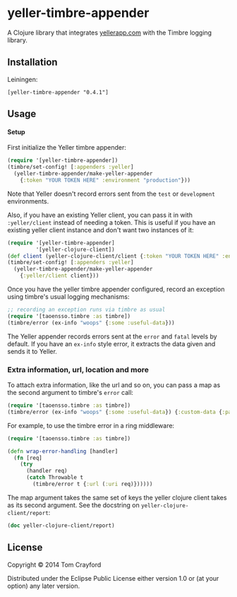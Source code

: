 # yeller-timbre-appender

A Clojure library that integrates [yellerapp.com](http://yellerapp.com) with the Timbre logging library.

## Installation

Leiningen:
```
[yeller-timbre-appender "0.4.1"]
```

## Usage

#### Setup

First initialize the Yeller timbre appender:

```clojure
(require '[yeller-timbre-appender])
(timbre/set-config! [:appenders :yeller]
  (yeller-timbre-appender/make-yeller-appender
    {:token "YOUR TOKEN HERE" :environment "production"}))
```

Note that Yeller doesn't record errors sent from the `test` or `development`
environments.

Also, if you have an existing Yeller client, you can pass it in with
`:yeller/client` instead of needing a token. This is useful if you have an
existing yeller client instance and don't want two instances of it:

```clojure
(require '[yeller-timbre-appender]
         '[yeller-clojure-client])
(def client (yeller-clojure-client/client {:token "YOUR TOKEN HERE" :environment "production"})
(timbre/set-config! [:appenders :yeller]
  (yeller-timbre-appender/make-yeller-appender
    {:yeller/client client}))
```

Once you have the yeller timbre appender configured, record an exception using
timbre's usual logging mechanisms:

```clojure
;; recording an exception runs via timbre as usual
(require '[taoensso.timbre :as timbre])
(timbre/error (ex-info "woops" {:some :useful-data}))
```

The Yeller appender records errors sent at the `error` and `fatal` levels by
default. If you have an `ex-info` style error, it extracts the data given and
sends it to Yeller.

### Extra information, url, location and more

To attach extra information, like the url and so on, you can pass a map as the second argument to timbre's `error` call:

```clojure
(require '[taoensso.timbre :as timbre])
(timbre/error (ex-info "woops" {:some :useful-data}) {:custom-data {:params {:user-id 1}} :url "http://example.com"})
```

For example, to use the timbre error in a ring middleware:

```clojure
(require '[taoensso.timbre :as timbre])

(defn wrap-error-handling [handler]
  (fn [req]
    (try
      (handler req)
      (catch Throwable t
        (timbre/error t {:url (:uri req)})))))
```

The map argument takes the same set of keys the yeller clojure client takes as its second argument. See the docstring on `yeller-clojure-client/report`:

```clojure
(doc yeller-clojure-client/report)
```


## License

Copyright © 2014 Tom Crayford

Distributed under the Eclipse Public License either version 1.0 or (at
your option) any later version.
